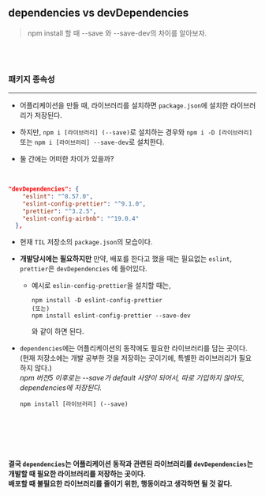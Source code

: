 ## dependencies vs devDependencies

> npm install 할 때 --save 와 --save-dev의 차이를 알아보자.

<br><br>

### 패키지 종속성

---

- 어플리케이션을 만들 때, 라이브러리를 설치하면 `package.json`에 설치한 라이브러리가 저장된다.

- 하지만, `npm i [라이브러리] (--save)`로 설치하는 경우와
  `npm i -D [라이브러리]` 또는 `npm i [라이브러리] --save-dev`로 설치한다.

- 둘 간에는 어떠한 차이가 있을까?

<br>

```json
"devDependencies": {
    "eslint": "^8.57.0",
    "eslint-config-prettier": "^9.1.0",
    "prettier": "^3.2.5",
    "eslint-config-airbnb": "^19.0.4"
  },

```

- 현재 `TIL` 저장소의 `package.json`의 모습이다.

- **개발당시에는 필요하지만** 만약, 배포를 한다고 했을 때는 필요없는 `eslint`, `prettier`은 `devDependencies` 에 들어있다.

  - 예시로 `eslin-config-prettier`을 설치할 때는,

    ```
    npm install -D eslint-config-prettier
    (또는)
    npm install eslint-config-prettier --save-dev
    ```

    와 같이 하면 된다.

- `dependencies`에는 어플리케이션의 동작에도 필요한 라이브러리를 담는 곳이다.  
   (현재 저장소에는 개발 공부한 것을 저장하는 곳이기에, 특별한 라이브러리가 필요하지 않다.)  
  _npm 버전5 이후로는 --save가 default 사양이 되어서, 따로 기입하지 않아도, dependencies에 저장된다._

  ```
  npm install [라이브러리] (--save)
  ```

    <br>

## <br>

**결국 `dependencies`는 어플리케이션 동작과 관련된 라이브러리를 `devDependencies`는 개발할 때 필요한 라이브러리를 저장하는 곳이다.**  
**배포할 때 불필요한 라이브러리를 줄이기 위한, 행동이라고 생각하면 될 것 같다.**
